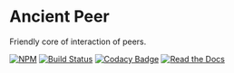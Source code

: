 # Ancient Peer

Friendly core of interaction of peers.

[![NPM](https://img.shields.io/npm/v/ancient-peer.svg)](https://www.npmjs.com/package/ancient-peer)
[![Build Status](https://travis-ci.org/AncientSouls/Peer.svg?branch=master)](https://travis-ci.org/AncientSouls/Peer)
[![Codacy Badge](https://api.codacy.com/project/badge/Grade/82da50f6813d4843bf4fd959bf5a6048)](https://www.codacy.com/app/ivansglazunov/Peer?utm_source=github.com&amp;utm_medium=referral&amp;utm_content=AncientSouls/Peer&amp;utm_campaign=Badge_Grade)
[![Read the Docs](https://img.shields.io/readthedocs/pip.svg)](https://ancientsouls.github.io/)